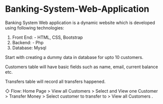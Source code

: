 # Banking-System-Web-Application

Banking System Web application is a dynamic website which is developed using following technologies:
1. Front End: - HTML, CSS, Bootstrap
2. Backend: - Php
3. Database: Mysql

Start with creating a dummy data in database for upto 10 
customers.

Customers table will have basic fields such as name, email, 
current balance etc. 

Transfers table will record all transfers 
happened.

◇ Flow: Home Page > View all Customers > Select and View one 
Customer > Transfer Money > Select customer to transfer to > 
View all Customers . 

